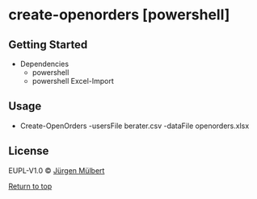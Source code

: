 # create-openorders [powershell]

## Getting Started
 - Dependencies
    - powershell 
    - powershell Excel-Import

## Usage
 - Create-OpenOrders -usersFile berater.csv -dataFile openorders.xlsx

        
## License

EUPL-V1.0 © [Jürgen Mülbert](https:/github.com/jmuelbert/create-openorders)

[Return to top](#top)

[npm-image]: https://badge.fury.io/js/generator-swift.svg
[npm-url]: https://npmjs.org/package/generator-swift
[travis-image]: https://travis-ci.org/jmuelbert/generator-swift.svg?branch=master
[travis-url]: https://travis-ci.org/jmuelbert/generator-swift
[daviddm-image]: https://david-dm.org/jmuelbert/generator-swift.svg?theme=shields.io
[daviddm-url]: https://david-dm.org/jmuelbert/generator-swift
[coveralls-image]: https://coveralls.io/repos/jmuelbert/generator-swift/badge.svg
[coveralls-url]: https://coveralls.io/r/jmuelbert/generator-swift
